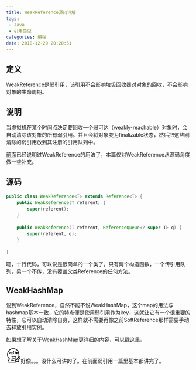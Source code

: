 ```yaml
---
title: WeakReference源码详解
tags: 
 - Java
 - 引用类型
categories: 编程
date: 2018-12-29 20:20:51
---
```


## 定义

WeakReference是弱引用，该引用不会影响垃圾回收器对对象的回收，不会影响对象的生命周期。

## 说明

当虚拟机在某个时间点决定要回收一个弱可达（weakly-reachable）对象时，会自动清除该对象的所有弱引用。并且会将对象变为finalizable状态，然后把这些刚清除的弱引用放到其注册的引用队列中。

[前面](./weak-reference.md)已经说明过WeakReference的用法了，本篇仅对WeakReference从源码角度做一些补充。

## 源码

```java
public class WeakReference<T> extends Reference<T> {
    public WeakReference(T referent) {
        super(referent);
    }
    
    public WeakReference(T referent, ReferenceQueue<? super T> q) {
        super(referent, q);
    }
    
}
```

嗯，十行代码，可以说是很简单的一个类了，只有两个构造函数，一个传引用队列，另一个不传，没有覆盖父类Reference的任何方法。

## WeakHashMap

说到WeakReference，自然不能不说WeakHashMap，这个map的用法与hashmap基本一致，它的特点便是使用弱引用作为key，这就让它有一个很重要的特性，它可以自动清除自身，这样就不需要再像之前SoftReference那样需要手动去释放引用实例。

如果想了解关于WeakHashMap更详细的内容，可以戳[这里](../collections/weakhashmap-code-detail.md)。

<img src="./06.png" width="40"/>好像。。。没什么可讲的了。在前面弱引用一篇里基本都讲完了。 